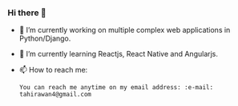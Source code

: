 ### Hi there 👋
- 🔭 I’m currently working on multiple complex web applications in Python/Django.

- 🌱 I’m currently learning Reactjs, React Native and Angularjs.

- 📫 How to reach me:
     
      You can reach me anytime on my email address: :e-mail: tahirawan4@gmail.com

<!--
**tahirawan4/tahirawan4** is a ✨ _special_ ✨ repository because its `README.md` (this file) appears on your GitHub profile.

Here are some ideas to get you started:



- 👯 I’m looking to collaborate on ...
- 🤔 I’m looking for help with ...
- 💬 Ask me about ...
- 📫 How to reach me: ...
- 😄 Pronouns: ...
- ⚡ Fun fact: ...
-->
